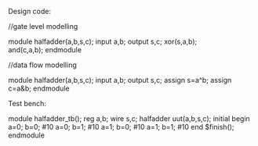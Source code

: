 Design code:

//gate level modelling

module halfadder(a,b,s,c);
input a,b;
output s,c;
xor(s,a,b);        
and(c,a,b);
endmodule

//data flow modelling

module halfadder(a,b,s,c);
input a,b;
output s,c;
assign s=a^b;
assign c=a&b;
endmodule

Test bench:

module halfadder_tb();
reg a,b;
wire s,c;
halfadder uut(a,b,s,c);
initial begin
a=0;
b=0;
#10
a=0;
b=1;
#10
a=1;
b=0;
#10
a=1;
b=1;
#10
end
$finish();
endmodule




